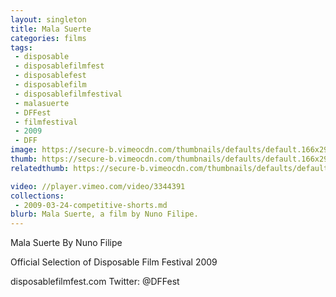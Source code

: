 ```yaml
---
layout: singleton
title: Mala Suerte
categories: films
tags:
 - disposable
 - disposablefilmfest
 - disposablefest
 - disposablefilm
 - disposablefilmfestival
 - malasuerte
 - DFFest
 - filmfestival
 - 2009
 - DFF
image: https://secure-b.vimeocdn.com/thumbnails/defaults/default.166x295.jpg
thumb: https://secure-b.vimeocdn.com/thumbnails/defaults/default.166x295.jpg
relatedthumb: https://secure-b.vimeocdn.com/thumbnails/defaults/default.166x295.jpg

video: //player.vimeo.com/video/3344391
collections:
 - 2009-03-24-competitive-shorts.md
blurb: Mala Suerte, a film by Nuno Filipe.
---
```


Mala Suerte
By Nuno Filipe

Official Selection of Disposable Film Festival 2009

disposablefilmfest.com
Twitter: @DFFest
